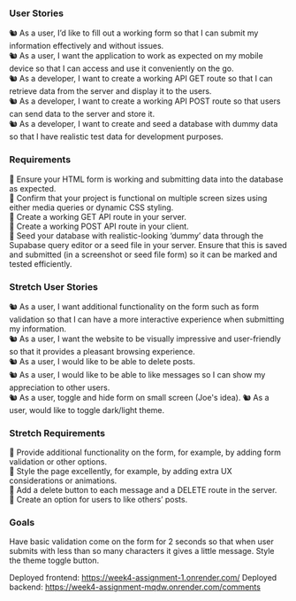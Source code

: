 ### User Stories

🐿️ As a user, I’d like to fill out a working form so that I can submit my information effectively and without issues.  
🐿️ As a user, I want the application to work as expected on my mobile device so that I can access and use it conveniently on the go.  
🐿️ As a developer, I want to create a working API GET route so that I can retrieve data from the server and display it to the users.  
🐿️ As a developer, I want to create a working API POST route so that users can send data to the server and store it.  
🐿️ As a developer, I want to create and seed a database with dummy data so that I have realistic test data for development purposes.

### Requirements

🎯 Ensure your HTML form is working and submitting data into the database as expected.  
🎯 Confirm that your project is functional on multiple screen sizes using either media queries or dynamic CSS styling.  
🎯 Create a working GET API route in your server.  
🎯 Create a working POST API route in your client.  
🎯 Seed your database with realistic-looking ‘dummy’ data through the Supabase query editor or a seed file in your server. Ensure that this is saved and submitted (in a screenshot or seed file form) so it can be marked and tested efficiently.

### Stretch User Stories

🐿️ As a user, I want additional functionality on the form such as form validation so that I can have a more interactive experience when submitting my information.  
🐿️ As a user, I want the website to be visually impressive and user-friendly so that it provides a pleasant browsing experience.  
🐿️ As a user, I would like to be able to delete posts.  
🐿️ As a user, I would like to be able to like messages so I can show my appreciation to other users.  
🐿️ As a user, toggle and hide form on small screen (Joe's idea).
🐿️ As a user, would like to toggle dark/light theme.

### Stretch Requirements

🏹 Provide additional functionality on the form, for example, by adding form validation or other options.  
🏹 Style the page excellently, for example, by adding extra UX considerations or animations.  
🏹 Add a delete button to each message and a DELETE route in the server.  
🏹 Create an option for users to like others’ posts.

### Goals

Have basic validation come on the form for 2 seconds so that when user submits with less than so many characters it gives a little message.
Style the theme toggle button.

Deployed frontend: https://week4-assignment-1.onrender.com/
Deployed backend: https://week4-assignment-mqdw.onrender.com/comments
